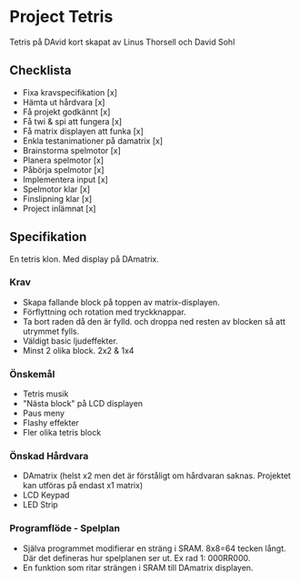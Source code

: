 # Project Tetris

Tetris på DAvid kort skapat av Linus Thorsell och David Sohl

## Checklista
* Fixa kravspecifikation [x]
* Hämta ut hårdvara [x]
* Få projekt godkännt [x]
* Få twi & spi att fungera [x]
* Få matrix displayen att funka [x]
* Enkla testanimationer på damatrix [x]
* Brainstorma spelmotor [x]
* Planera spelmotor [x]
* Påbörja spelmotor [x]
* Implementera input [x]
* Spelmotor klar [x]
* Finslipning klar [x]
* Project inlämnat [x]

## Specifikation
En tetris klon. Med display på DAmatrix.

### Krav
* Skapa fallande block på toppen av matrix-displayen.
* Förflyttning och rotation med tryckknappar.
* Ta bort raden då den är fylld. och droppa ned resten av blocken så att utrymmet fylls.
* Väldigt basic ljudeffekter.
* Minst 2 olika block. 2x2 & 1x4

### Önskemål
* Tetris musik
* "Nästa block" på LCD displayen
* Paus meny
* Flashy effekter
* Fler olika tetris block

### Önskad Hårdvara
* DAmatrix (helst x2 men det är förståligt om hårdvaran saknas. Projektet kan utföras på endast x1 matrix)
* LCD Keypad
* LED Strip

### Programflöde - Spelplan
* Själva programmet modifierar en sträng i SRAM. 8x8=64 tecken långt. Där det defineras hur spelplanen ser ut. Ex rad 1: 000RR000.
* En funktion som ritar strängen i SRAM till DAmatrix displayen.
